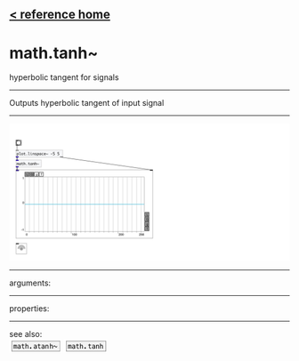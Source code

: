 [< reference home](index.html)
---

# math.tanh~


hyperbolic tangent for signals

---

Outputs hyperbolic tangent of input signal
<br>


---


![example](examples/math.tanh~-example.jpg)

---
arguments:


---
properties:


---
see also:<br>
[![math.atanh~](img/object_math.atanh~.png)](math.atanh~.html)
[![math.tanh](img/object_math.tanh.png)](math.tanh.html)
